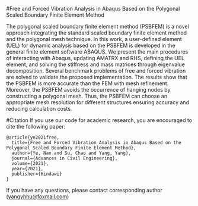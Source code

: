 #Free and Forced Vibration Analysis in Abaqus Based on the Polygonal Scaled Boundary Finite Element Method


The polygonal scaled boundary finite element method (PSBFEM) is a novel approach integrating the standard scaled boundary finite element method and the polygonal mesh technique. In this work, a user-defined element (UEL) for dynamic analysis based on the PSBFEM is developed in the general finite element software ABAQUS. We present the main procedures of interacting with Abaqus, updating AMATRX and RHS, defining the UEL element, and solving the stiffness and mass matrices through eigenvalue decomposition. Several benchmark problems of free and forced vibration are solved to validate the proposed implementation. The results show that the PSBFEM is more accurate than the FEM with mesh refinement. Moreover, the PSBFEM avoids the occurrence of hanging nodes by constructing a polygonal mesh. Thus, the PSBFEM can choose an appropriate mesh resolution for different structures ensuring accuracy and reducing calculation costs.

#Citation
If you use our code for academic research, you are encouraged to cite the following paper:

```
@article{ye2021free,
  title={Free and Forced Vibration Analysis in Abaqus Based on the Polygonal Scaled Boundary Finite Element Method},
  author={Ye, Nan and Su, Chao and Yang, Yang},
  journal={Advances in Civil Engineering},
  volume={2021},
  year={2021},
  publisher={Hindawi}
}

```
If you have any questions, please contact corresponding author (yangyhhu@foxmail.com)
